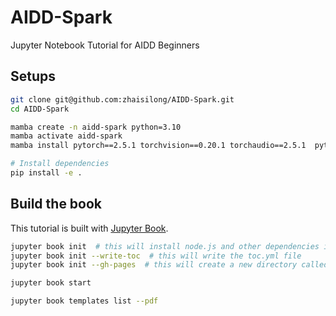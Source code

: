 # AIDD-Spark

Jupyter Notebook Tutorial for AIDD Beginners

## Setups

```bash
git clone git@github.com:zhaisilong/AIDD-Spark.git
cd AIDD-Spark

mamba create -n aidd-spark python=3.10
mamba activate aidd-spark
mamba install pytorch==2.5.1 torchvision==0.20.1 torchaudio==2.5.1  pytorch-cuda=11.8 -c pytorch -c nvidia

# Install dependencies
pip install -e .
```

## Build the book

This tutorial is built with [Jupyter Book](https://next.jupyterbook.org/start).

```bash
jupyter book init  # this will install node.js and other dependencies into ~/.local/share/jupyter-book
jupyter book init --write-toc  # this will write the toc.yml file
jupyter book init --gh-pages  # this will create a new directory called _build/html/

jupyter book start
```

```bash
jupyter book templates list --pdf
```

```bash

```
